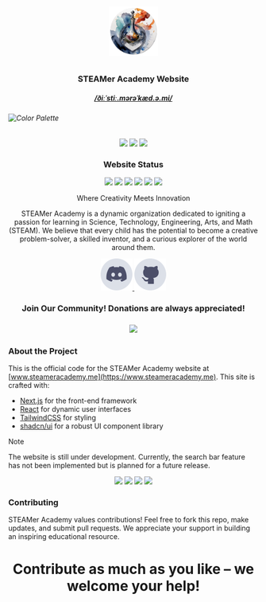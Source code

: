 <h6 align="center">
    <img src="https://raw.githubusercontent.com/STEAMer-Academy/.github/main/profile/20240802_221113_0000.png" alt="STEAMer Academy Logo" class="logo" width="20%">
</h6>

<h3 align="center">STEAMer Academy Website</h3>

<h5 align="center">
  <a href="http://ipa-reader.xyz/?text=%C3%B0i%CB%90%CB%88sti%CB%90.m%C9%99r%C9%99%CB%88k%C3%A6d.%C9%99.mi">/ðiːˈstiː.mərəˈkæd.ə.mi/</a>
</h5>

<h6>
    <img src="https://raw.githubusercontent.com/catppuccin/catppuccin/main/assets/palette/macchiato.png" alt="Color Palette">
</h6>

<p align="center">
    <img src="https://img.shields.io/github/stars/steamer-academy?colorA=363a4f&colorB=b7bdf8&style=for-the-badge">
    <img src="https://img.shields.io/discord/1225805405578596352?style=for-the-badge&color=c6a0f6&labelColor=363a4f&logo=discord&logoColor=cad3f5">
    <a href="https://github.com/steamer-academy/steamer-blogs/issues"><img src="https://img.shields.io/github/issues/steamer-academy/steamer-blogs?colorA=363a4f&colorB=f5a97f&style=for-the-badge"></a>
</p>

<h3 align="center">Website Status</h3>

<p align="center">
    <img src="https://status.steameracademy.me/api/badge/1/status?style=for-the-badge">
    <img src="https://status.steameracademy.me/api/badge/1/uptime?style=for-the-badge">
    <img src="https://status.steameracademy.me/api/badge/1/ping?style=for-the-badge">
    <img src="https://status.steameracademy.me/api/badge/1/avg-response?style=for-the-badge">
    <img src="https://status.steameracademy.me/api/badge/1/cert-exp?style=for-the-badge">
    <img src="https://status.steameracademy.me/api/badge/1/response?style=for-the-badge">
</p>

<p align="center"> Where Creativity Meets Innovation </p>
<p align="center">
    STEAMer Academy is a dynamic organization dedicated to igniting a passion for learning in Science, Technology, Engineering, Arts, and Math (STEAM). We believe that every child has the potential to become a creative problem-solver, a skilled inventor, and a curious explorer of the world around them.
</p>

<p align="center">
    <a href="https://discord.gg/HNhjQAfq9U">
      <picture>
        <source srcset="https://raw.githubusercontent.com/catppuccin/catppuccin/main/assets/social/macchiato_discord.svg" width="64" height="64" alt="Discord Logo" media="(prefers-color-scheme: dark)"/>
        <source srcset="https://raw.githubusercontent.com/catppuccin/catppuccin/main/assets/social/latte_discord.svg" width="64" height="64" alt="Discord Logo" media="(prefers-color-scheme: light)"/>
        <img src="https://raw.githubusercontent.com/catppuccin/catppuccin/main/assets/social/latte_discord.svg" width="64" height="64" alt="Discord Logo"/>
      </picture>
    </a>
    <a href="https://github.com/steamer-academy">
      <picture>
        <source srcset="https://raw.githubusercontent.com/catppuccin/catppuccin/main/assets/social/macchiato_github.svg" width="64" height="64" alt="Github Logo" media="(prefers-color-scheme: dark)"/>
        <source srcset="https://raw.githubusercontent.com/catppuccin/catppuccin/main/assets/social/latte_github.svg" width="64" height="64" alt="Github Logo" media="(prefers-color-scheme: light)"/>
        <img src="https://raw.githubusercontent.com/catppuccin/catppuccin/main/assets/social/latte_github.svg" width="64" height="64" alt="Github Logo"/>
      </picture>
    </a>
</p>

<h3 align="center">
    Join Our Community! Donations are always appreciated! 
</h3>

<h3 align="center">
    <a href="https://ko-fi.com/R6R212100L"><img src="https://ko-fi.com/img/githubbutton_sm.svg"></a>    
</h3>

### About the Project

This is the official code for the STEAMer Academy website at [www.steameracademy.me](https://www.steameracademy.me). This site is crafted with:

- [Next.js](https://nextjs.org/) for the front-end framework
- [React](https://react.dev/) for dynamic user interfaces
- [TailwindCSS](https://tailwindcss.com/) for styling
- [shadcn/ui](https://ui.shadcn.com/) for a robust UI component library

> [!Note] 
> The website is still under development. Currently, the search bar feature has not been implemented but is planned for a future release.

<p align="center">
    <a href="https://astro.build/"><img src="https://raw.githubusercontent.com/STEAMer-Academy/steamer-academy.github.io/refs/heads/main/public/nextjs.png" width="14%"/></a>
    <a href="https://react.dev/"><img src="https://raw.githubusercontent.com/STEAMer-Academy/steamer-academy.github.io/refs/heads/main/public/reactlogo.png" width="15%"/></a>
    <a href="https://tailwindcss.com/"><img src="https://raw.githubusercontent.com/STEAMer-Academy/steamer-academy.github.io/refs/heads/main/public/tailwindcss.png" width="20%"/></a>
    <a href="https://ui.shadcn.com/"><img src="https://raw.githubusercontent.com/STEAMer-Academy/steamer-academy.github.io/refs/heads/main/public/shadcn-ui.png" width="13%"/></a>
</p>

### Contributing

STEAMer Academy values contributions! Feel free to fork this repo, make updates, and submit pull requests. We appreciate your support in building an inspiring educational resource.

<h1 align="center">
    Contribute as much as you like – we welcome your help!
</h1>

